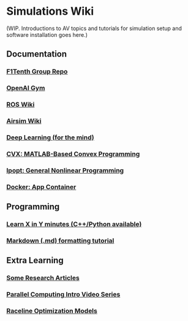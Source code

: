 # Simulations Wiki

(WIP. Introductions to AV topics and tutorials for simulation setup and software installation goes here.)

## Documentation
### [F1Tenth Group Repo](https://github.com/f1tenth)
### [OpenAI Gym](https://gym.openai.com/)
### [ROS Wiki](http://wiki.ros.org)
### [Airsim Wiki](https://github.com/Microsoft/AirSim)
### [Deep Learning (for the mind)](../Learning/Self-Deep-Learning)
### [CVX: MATLAB-Based Convex Programming](http://cvxr.com/cvx/)
### [Ipopt: General Nonlinear Programming](https://github.com/coin-or/Ipopt)
### [Docker: App Container](https://docs.docker.com/)

## Programming
### [Learn X in Y minutes (C++/Python available)](https://learnxinyminutes.com/)
### [Markdown (.md) formatting tutorial](https://docs.github.com/en/github/writing-on-github/basic-writing-and-formatting-syntax)

## Extra Learning
### [Some Research Articles](https://scholar.google.com/scholar?hl=en&as_sdt=0%2C5&q=autonomous+racing&btnG=)
### [Parallel Computing Intro Video Series](https://www.youtube.com/watch?v=F620ommtjqk&list=PLAwxTw4SYaPnFKojVQrmyOGFCqHTxfdv2&index=1)
### [Raceline Optimization Models](http://planning.cs.uiuc.edu/node820.html)


